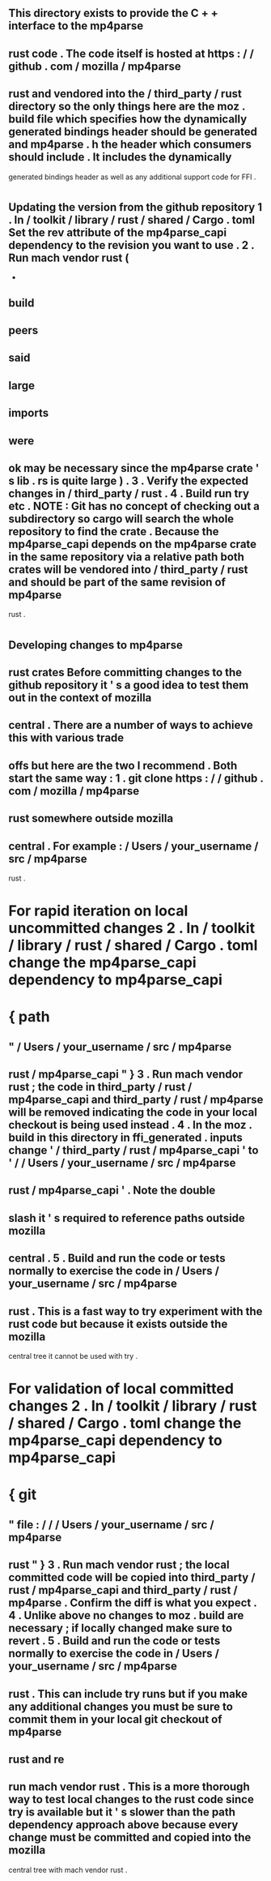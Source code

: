 This
directory
exists
to
provide
the
C
+
+
interface
to
the
mp4parse
-
rust
code
.
The
code
itself
is
hosted
at
https
:
/
/
github
.
com
/
mozilla
/
mp4parse
-
rust
and
vendored
into
the
/
third_party
/
rust
directory
so
the
only
things
here
are
the
moz
.
build
file
which
specifies
how
the
dynamically
generated
bindings
header
should
be
generated
and
mp4parse
.
h
the
header
which
consumers
should
include
.
It
includes
the
dynamically
-
generated
bindings
header
as
well
as
any
additional
support
code
for
FFI
.
#
Updating
the
version
from
the
github
repository
1
.
In
/
toolkit
/
library
/
rust
/
shared
/
Cargo
.
toml
Set
the
rev
attribute
of
the
mp4parse_capi
dependency
to
the
revision
you
want
to
use
.
2
.
Run
mach
vendor
rust
(
-
-
build
-
peers
-
said
-
large
-
imports
-
were
-
ok
may
be
necessary
since
the
mp4parse
crate
'
s
lib
.
rs
is
quite
large
)
.
3
.
Verify
the
expected
changes
in
/
third_party
/
rust
.
4
.
Build
run
try
etc
.
NOTE
:
Git
has
no
concept
of
checking
out
a
subdirectory
so
cargo
will
search
the
whole
repository
to
find
the
crate
.
Because
the
mp4parse_capi
depends
on
the
mp4parse
crate
in
the
same
repository
via
a
relative
path
both
crates
will
be
vendored
into
/
third_party
/
rust
and
should
be
part
of
the
same
revision
of
mp4parse
-
rust
.
#
Developing
changes
to
mp4parse
-
rust
crates
Before
committing
changes
to
the
github
repository
it
'
s
a
good
idea
to
test
them
out
in
the
context
of
mozilla
-
central
.
There
are
a
number
of
ways
to
achieve
this
with
various
trade
-
offs
but
here
are
the
two
I
recommend
.
Both
start
the
same
way
:
1
.
git
clone
https
:
/
/
github
.
com
/
mozilla
/
mp4parse
-
rust
somewhere
outside
mozilla
-
central
.
For
example
:
/
Users
/
your_username
/
src
/
mp4parse
-
rust
.
#
#
For
rapid
iteration
on
local
uncommitted
changes
2
.
In
/
toolkit
/
library
/
rust
/
shared
/
Cargo
.
toml
change
the
mp4parse_capi
dependency
to
mp4parse_capi
=
{
path
=
"
/
Users
/
your_username
/
src
/
mp4parse
-
rust
/
mp4parse_capi
"
}
3
.
Run
mach
vendor
rust
;
the
code
in
third_party
/
rust
/
mp4parse_capi
and
third_party
/
rust
/
mp4parse
will
be
removed
indicating
the
code
in
your
local
checkout
is
being
used
instead
.
4
.
In
the
moz
.
build
in
this
directory
in
ffi_generated
.
inputs
change
'
/
third_party
/
rust
/
mp4parse_capi
'
to
'
/
/
Users
/
your_username
/
src
/
mp4parse
-
rust
/
mp4parse_capi
'
.
Note
the
double
-
slash
it
'
s
required
to
reference
paths
outside
mozilla
-
central
.
5
.
Build
and
run
the
code
or
tests
normally
to
exercise
the
code
in
/
Users
/
your_username
/
src
/
mp4parse
-
rust
.
This
is
a
fast
way
to
try
experiment
with
the
rust
code
but
because
it
exists
outside
the
mozilla
-
central
tree
it
cannot
be
used
with
try
.
#
#
For
validation
of
local
committed
changes
2
.
In
/
toolkit
/
library
/
rust
/
shared
/
Cargo
.
toml
change
the
mp4parse_capi
dependency
to
mp4parse_capi
=
{
git
=
"
file
:
/
/
/
Users
/
your_username
/
src
/
mp4parse
-
rust
"
}
3
.
Run
mach
vendor
rust
;
the
local
committed
code
will
be
copied
into
third_party
/
rust
/
mp4parse_capi
and
third_party
/
rust
/
mp4parse
.
Confirm
the
diff
is
what
you
expect
.
4
.
Unlike
above
no
changes
to
moz
.
build
are
necessary
;
if
locally
changed
make
sure
to
revert
.
5
.
Build
and
run
the
code
or
tests
normally
to
exercise
the
code
in
/
Users
/
your_username
/
src
/
mp4parse
-
rust
.
This
can
include
try
runs
but
if
you
make
any
additional
changes
you
must
be
sure
to
commit
them
in
your
local
git
checkout
of
mp4parse
-
rust
and
re
-
run
mach
vendor
rust
.
This
is
a
more
thorough
way
to
test
local
changes
to
the
rust
code
since
try
is
available
but
it
'
s
slower
than
the
path
dependency
approach
above
because
every
change
must
be
committed
and
copied
into
the
mozilla
-
central
tree
with
mach
vendor
rust
.
